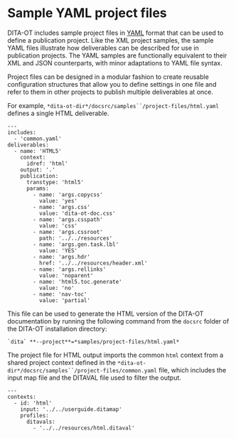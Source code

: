 # Sample YAML project files

DITA-OT includes sample project files in [YAML](https://yaml.org) format that can be used to define a publication project. Like the XML project samples, the sample YAML files illustrate how deliverables can be described for use in publication projects. The YAML samples are functionally equivalent to their XML and JSON counterparts, with minor adaptations to YAML file syntax.

Project files can be designed in a modular fashion to create reusable configuration structures that allow you to define settings in one file and refer to them in other projects to publish multiple deliverables at once.

For example, `*dita-ot-dir*/docsrc/samples``/project-files/html.yaml` defines a single HTML deliverable.

```
---
includes:
  - 'common.yaml'
deliverables:
  - name: 'HTML5'
    context:
      idref: 'html'
    output: '.'
    publication:
      transtype: 'html5'
      params:
        - name: 'args.copycss'
          value: 'yes'
        - name: 'args.css'
          value: 'dita-ot-doc.css'
        - name: 'args.csspath'
          value: 'css'
        - name: 'args.cssroot'
          path: '../../resources'
        - name: 'args.gen.task.lbl'
          value: 'YES'
        - name: 'args.hdr'
          href: '../../resources/header.xml'
        - name: 'args.rellinks'
          value: 'noparent'
        - name: 'html5.toc.generate'
          value: 'no'
        - name: 'nav-toc'
          value: 'partial'
```

This file can be used to generate the HTML version of the DITA-OT documentation by running the following command from the `docsrc` folder of the DITA-OT installation directory:

```
`dita` **--project**=*samples/project-files/html.yaml*
```

The project file for HTML output imports the common `html` context from a shared project context defined in the `*dita-ot-dir*/docsrc/samples``/project-files/common.yaml` file, which includes the input map file and the DITAVAL file used to filter the output.

```
---
contexts:
  - id: 'html'
    input: '../../userguide.ditamap'
    profiles:
      ditavals:
        - '../../resources/html.ditaval'
```

